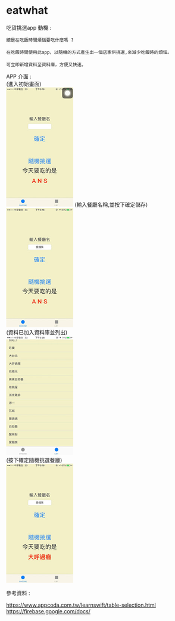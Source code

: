 # eatwhat
吃貨挑選app
動機 : 

    總是在吃飯時間煩惱要吃什麼嗎 ?  

    在吃飯時間使用此app，以隨機的方式產生出一個店家供挑選,來減少吃飯時的煩惱。  

    可立即新增資料至資料庫，方便又快速。  

APP 介面 :  
(進入初始畫面)  
![image](https://github.com/apathy72115/eatwhat/blob/master/1.jpg)
(輸入餐廳名稱,並按下確定儲存)  
![image](https://github.com/apathy72115/eatwhat/blob/master/2.jpg)  
(資料已加入資料庫並列出)  
![image](https://github.com/apathy72115/eatwhat/blob/master/3.jpg)  
(按下確定隨機挑選餐廳)  
![image](https://github.com/apathy72115/eatwhat/blob/master/4.jpg)  






參考資料 :

https://www.appcoda.com.tw/learnswift/table-selection.html  
https://firebase.google.com/docs/  
